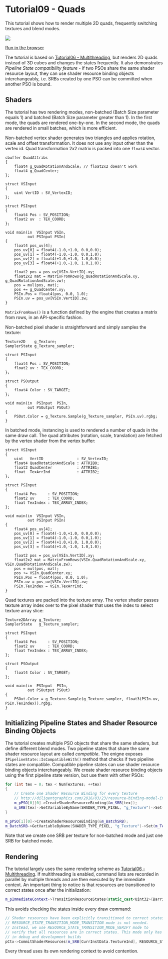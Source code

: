 # Tutorial09 - Quads

This tutorial shows how to render multiple 2D quads, frequently switching textures and blend modes.

![](Animation_Large.gif)

[Run in the browser](https://diligentgraphics.github.io/wasm-modules/Tutorial09_Quads/Tutorial09_Quads.html)

The tutorial is based on [Tutorial06 - Multithreading](../Tutorial06_Multithreading), but renders
2D quads instead of 3D cubes and changes the states frequently. It also demonstrates *Pipeline State
compatibility feature* - if two PSOs share the same shader resource layout, they can use shader resource
binding objects interchangeably, i.e. SRBs created by one PSO can be committed when another PSO is bound.

## Shaders

The tutorial has two rendering modes, non-batched (Batch Size parameter equals 1) and batched 
(Batch Size parameter greater than 1). In the first mode, the quads are rendered one-by-one.
In the second mode, the quads are rendered in small batches, which is more efficient.

Non-batched vertex shader generates two triangles and applies rotation, scale and offset transformation.
It does not use any input other than the vertex id. Quad transformation 2x2 matrix is packed into one `float4` vector.

```hlsl
cbuffer QuadAttribs
{
    float4 g_QuadRotationAndScale; // float2x2 doesn't work
    float4 g_QuadCenter;
};

struct VSInput
{
    uint VertID : SV_VertexID;
};

struct PSInput 
{ 
    float4 Pos : SV_POSITION; 
    float2 uv  : TEX_COORD;
};

void main(in  VSInput VSIn,
          out PSInput PSIn)
{
    float4 pos_uv[4];
    pos_uv[0] = float4(-1.0,+1.0, 0.0,0.0);
    pos_uv[1] = float4(-1.0,-1.0, 0.0,1.0);
    pos_uv[2] = float4(+1.0,+1.0, 1.0,0.0);
    pos_uv[3] = float4(+1.0,-1.0, 1.0,1.0);

    float2 pos = pos_uv[VSIn.VertID].xy;
    float2x2 mat = MatrixFromRows(g_QuadRotationAndScale.xy, g_QuadRotationAndScale.zw);
    pos = mul(pos, mat);
    pos += g_QuadCenter.xy;
    PSIn.Pos = float4(pos, 0.0, 1.0);
    PSIn.uv = pos_uv[VSIn.VertID].zw;
}
```

`MatrixFromRows()` is a function defined by the engine that creates a matrix from rows, in an API-specific fashion.

Non-batched pixel shader is straightforward and simply samples the texture:

```hlsl
Texture2D    g_Texture;
SamplerState g_Texture_sampler;

struct PSInput 
{ 
    float4 Pos : SV_POSITION; 
    float2 uv : TEX_COORD;
};

struct PSOutput
{
    float4 Color : SV_TARGET;
};

void main(in  PSInput  PSIn,
          out PSOutput PSOut)
{
    PSOut.Color = g_Texture.Sample(g_Texture_sampler, PSIn.uv).rgbg;
}
```

In batched mode, instancing is used to rendered a number of quads in the same draw call. The quad
attributes (rotation, scale, translation) are fetched by the vertex shader from the vertex buffer:

```hlsl
struct VSInput
{
    uint   VertID               : SV_VertexID;
    float4 QuadRotationAndScale : ATTRIB0;
    float2 QuadCenter           : ATTRIB1;
    float  TexArrInd            : ATTRIB2;
};

struct PSInput 
{ 
    float4 Pos     : SV_POSITION; 
    float2 uv      : TEX_COORD;
    float TexIndex : TEX_ARRAY_INDEX;
};

void main(in  VSInput VSIn,
          out PSInput PSIn)
{
    float4 pos_uv[4];
    pos_uv[0] = float4(-1.0,+1.0, 0.0,0.0);
    pos_uv[1] = float4(-1.0,-1.0, 0.0,1.0);
    pos_uv[2] = float4(+1.0,+1.0, 1.0,0.0);
    pos_uv[3] = float4(+1.0,-1.0, 1.0,1.0);

    float2 pos = pos_uv[VSIn.VertID].xy;
    float2x2 mat = MatrixFromRows(VSIn.QuadRotationAndScale.xy, VSIn.QuadRotationAndScale.zw);
    pos = mul(pos, mat);
    pos += VSIn.QuadCenter.xy;
    PSIn.Pos = float4(pos, 0.0, 1.0);
    PSIn.uv = pos_uv[VSIn.VertID].zw;
    PSIn.TexIndex = VSIn.TexArrInd;
}
```

Quad textures are packed into the texture array. The vertex shader passes texture array index over to 
the pixel shader that uses the index to select texture array slice:

```hlsl
Texture2DArray g_Texture;
SamplerState   g_Texture_sampler;

struct PSInput
{
    float4 Pos     : SV_POSITION;
    float2 uv      : TEX_COORD;
    float TexIndex : TEX_ARRAY_INDEX;
};

struct PSOutput
{
    float4 Color : SV_TARGET;
};

void main(in  PSInput  PSIn,
          out PSOutput PSOut)
{
    PSOut.Color = g_Texture.Sample(g_Texture_sampler, float3(PSIn.uv, PSIn.TexIndex)).rgbg;
}
```

## Initializing Pipeline States and Shader Resource Binding Objects

The tutorial creates multiple PSO objects that share the same shaders, but define different blend modes.
Two pipeline states that share the same shader resource layout are called *compatible*. The enigne exposes
`IPipelineState::IsCompatibleWith()` method that checks if two pipeline states are compatible.
Compatible pipeline states can use shader resource binding objects interchangeably. We create shader
resource binding objects using the first pipeline state version, but use them with other PSOs:

```cpp
for (int tex = 0; tex < NumTextures; ++tex)
{
    // Create one Shader Resource Binding for every texture
    // http://diligentgraphics.com/2016/03/23/resource-binding-model-in-diligent-engine-2-0/
    m_pPSO[0][0]->CreateShaderResourceBinding(&m_SRB[tex]);
    m_SRB[tex]->GetVariableByName(SHADER_TYPE_PIXEL, "g_Texture")->Set(m_TextureSRV[tex]);
}

m_pPSO[1][0]->CreateShaderResourceBinding(&m_BatchSRB);
m_BatchSRB->GetVariableByName(SHADER_TYPE_PIXEL, "g_Texture")->Set(m_TexArraySRV);
```

Note that we create one SRB per texture for non-batched mode and just one SRB for batched mode.

## Rendering

The tutorial largely uses the same rendering scheme as [Tutorial06 - Multithreading](../Tutorial06_Multithreading). 
If multithreading is enabled, command lists are recorded in parallel by multiple threads and are then executed by the
immediate context. An important thing to notice is that resources are transitioned to correct states once after the initialization:

```cpp
m_pImmediateContext->TransitionResourceStates(static_cast<Uint32>(Barriers.size()), Barriers.data());
```

This avoids checking the states inside every draw command:

```cpp
// Shader resources have been explicitly transitioned to correct states, so
// RESOURCE_STATE_TRANSITION_MODE_TRANSITION mode is not needed.
// Instead, we use RESOURCE_STATE_TRANSITION_MODE_VERIFY mode to
// verify that all resources are in correct states. This mode only has effect
// in debug and development builds
pCtx->CommitShaderResources(m_SRB[CurrInstData.TextureInd], RESOURCE_STATE_TRANSITION_MODE_VERIFY);
```

Every thread uses its own rendering context to avoid contention.
